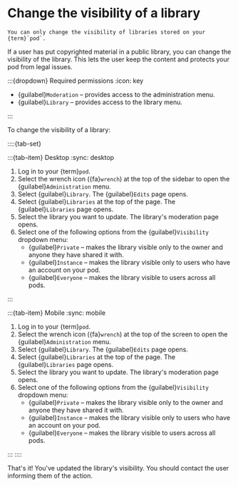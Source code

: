 # Change the visibility of a library

```{note}
You can only change the visibility of libraries stored on your {term}`pod`.
```

If a user has put copyrighted material in a public library, you can change the visibility of the library. This lets the user keep the content and protects your pod from legal issues.

:::{dropdown} Required permissions
:icon: key

- {guilabel}`Moderation` – provides access to the administration menu.
- {guilabel}`Library` – provides access to the library menu.

:::

To change the visibility of a library:

::::{tab-set}

:::{tab-item} Desktop
:sync: desktop

1. Log in to your {term}`pod`.
2. Select the wrench icon ({fa}`wrench`) at the top of the sidebar to open the {guilabel}`Administration` menu.
3. Select {guilabel}`Library`. The {guilabel}`Edits` page opens.
4. Select {guilabel}`Libraries` at the top of the page. The {guilabel}`Libraries` page opens.
5. Select the library you want to update. The library's moderation page opens.
6. Select one of the following options from the {guilabel}`Visibility` dropdown menu:
   - {guilabel}`Private` – makes the library visible only to the owner and anyone they have shared it with.
   - {guilabel}`Instance` – makes the library visible only to users who have an account on your pod.
   - {guilabel}`Everyone` – makes the library visible to users across all pods.

:::

:::{tab-item} Mobile
:sync: mobile

1. Log in to your {term}`pod`.
2. Select the wrench icon ({fa}`wrench`) at the top of the screen to open the {guilabel}`Administration` menu.
3. Select {guilabel}`Library`. The {guilabel}`Edits` page opens.
4. Select {guilabel}`Libraries` at the top of the page. The {guilabel}`Libraries` page opens.
5. Select the library you want to update. The library's moderation page opens.
6. Select one of the following options from the {guilabel}`Visibility` dropdown menu:
   - {guilabel}`Private` – makes the library visible only to the owner and anyone they have shared it with.
   - {guilabel}`Instance` – makes the library visible only to users who have an account on your pod.
   - {guilabel}`Everyone` – makes the library visible to users across all pods.

:::
::::

That's it! You've updated the library's visibility. You should contact the user informing them of the action.
